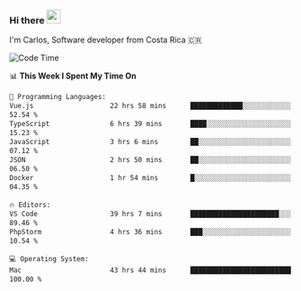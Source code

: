 ### Hi there <img src="https://media.giphy.com/media/hvRJCLFzcasrR4ia7z/giphy.gif" width="25px" height="25px">

I'm Carlos, Software developer from Costa Rica 🇨🇷

[//]: # (<a href="https://app.daily.dev/carum98"><img src="https://github.com/carum98/carum98/blob/main/devcard.svg" width="400" alt="Carlos Umaña Acevedo's Dev Card"/></a>)


<!--START_SECTION:waka-->
![Code Time](http://img.shields.io/badge/Code%20Time-13%2C216%20hrs%2018%20mins-blue)

📊 **This Week I Spent My Time On** 

```text
💬 Programming Languages: 
Vue.js                   22 hrs 58 mins      █████████████░░░░░░░░░░░░   52.54 % 
TypeScript               6 hrs 39 mins       ████░░░░░░░░░░░░░░░░░░░░░   15.23 % 
JavaScript               3 hrs 6 mins        ██░░░░░░░░░░░░░░░░░░░░░░░   07.12 % 
JSON                     2 hrs 50 mins       ██░░░░░░░░░░░░░░░░░░░░░░░   06.50 % 
Docker                   1 hr 54 mins        █░░░░░░░░░░░░░░░░░░░░░░░░   04.35 % 

🔥 Editors: 
VS Code                  39 hrs 7 mins       ██████████████████████░░░   89.46 % 
PhpStorm                 4 hrs 36 mins       ███░░░░░░░░░░░░░░░░░░░░░░   10.54 % 

💻 Operating System: 
Mac                      43 hrs 44 mins      █████████████████████████   100.00 % 
```


<!--END_SECTION:waka-->
